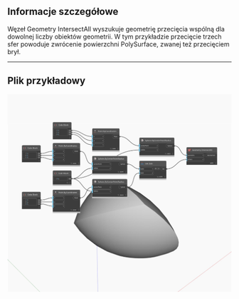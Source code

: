 ## Informacje szczegółowe
Węzeł Geometry IntersectAll wyszukuje geometrię przecięcia wspólną dla dowolnej liczby obiektów geometrii. W tym przykładzie przecięcie trzech sfer powoduje zwrócenie powierzchni PolySurface, zwanej też przecięciem brył.
___
## Plik przykładowy

![IntersectAll](./Autodesk.DesignScript.Geometry.Geometry.IntersectAll_img.jpg)

